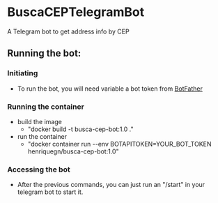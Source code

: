 # BuscaCEPTelegramBot
A Telegram bot to get address info by CEP

## Running the bot:
### Initiating
- To run the bot, you will need variable a bot token from [BotFather](https://t.me/botfather)

### Running the container
- build the image
  - "docker build -t busca-cep-bot:1.0 ."
- run the container
  - "docker container run --env BOTAPITOKEN=YOUR_BOT_TOKEN henriquegn/busca-cep-bot:1.0"

### Accessing the bot
- After the previous commands, you can just run an "/start" in your telegram bot to start it.
